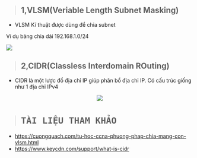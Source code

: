 > ## **1,VLSM(Veriable Length Subnet Masking)**
- VLSM Kĩ thuật được dùng để chia subnet  

Ví dụ bảng chia dải 192.168.1.0/24

<img src = "../../../images/Network/vlsm_192.168.1.0.png">

> ## **2,CIDR(Classless Interdomain ROuting)**
- CIDR là một lược đồ địa chỉ IP giúp phân bổ địa chỉ IP. Có cấu trúc giống như 1 địa chỉ IPv4

<center><img src = "../../../images/Network/cidr.png"></center>





> # **`TÀI LIỆU THAM KHẢO`**  
- https://cuongquach.com/tu-hoc-ccna-phuong-phap-chia-mang-con-vlsm.html  
- https://www.keycdn.com/support/what-is-cidr

